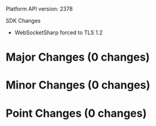 Platform API version: 2378


SDK Changes

* WebSocketSharp forced to TLS 1.2

# Major Changes (0 changes)


# Minor Changes (0 changes)


# Point Changes (0 changes)
